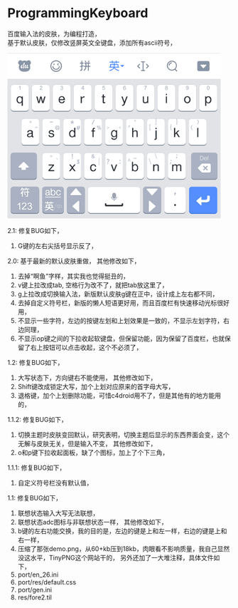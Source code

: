 # ProgrammingKeyboard
百度输入法的皮肤，为编程打造，  
基于默认皮肤，仅修改竖屏英文全键盘，添加所有ascii符号，  

![img](bds/demo.png)  

2.1:
修复BUG如下，
1. G键的左右尖括号显示反了，

2.0:
基于最新的默认皮肤重做，
其他修改如下，
1. 去掉“啊鱼”字样，其实我也觉得挺丑的，
2. v键上拉改成tab, 空格行为改不了，就把tab放这里了，
3. g上拉改成切换输入法，新版默认皮肤g键在正中，设计成上左右都不同，
4. 去掉自定义符号栏，新版的懒人短语更好用，而且百度栏有快速移动光标很好用，
5. 不显示一些字符，左边的按键左划和上划效果是一致的，不显示左划字符，右边同理，
6. 不显示op键之间的下拉收起软键盘，但保留功能，因为保留了百度栏，也就保留了右上按钮可以点击收起，这个不必须了，

1.2:
修复BUG如下，
1. 大写状态下，方向键右不能使用，
其他修改如下，
1. Shift键改成锁定大写，加个上划对应原来的首字母大写，
2. 退格键，加个上划删除功能，可惜c4droid用不了，但是其他有的地方能用的，

1.1.2:
修复BUG如下，
1. 切换主题时皮肤变回默认，研究表明，切换主题后显示的东西界面会变，这个无解与皮肤无关，但是输入不变，
其他修改如下，
1. o和p键下拉收起面板，缺了个图标，加上了个下三角，

1.1.1:
修复BUG如下，
1. 自定义符号栏没有默认值，

1.1:
修复BUG如下，
1. 联想状态输入大写无法联想，
2. 联想状态adc图标与非联想状态一样，
其他修改如下，
1. b键的左右功能交换，我的目的是，左边的键是上和左一样，右边的键是上和右一样，
2. 压缩了那张demo.png，从60+kb压到18kb，肉眼看不影响质量，我自己显然没这水平，TinyPNG这个网站干的，
另外还加了一大堆注释，具体文件如下，
1. port/en_26.ini
2. port/res/default.css
3. port/gen.ini
4. res/fore2.til
